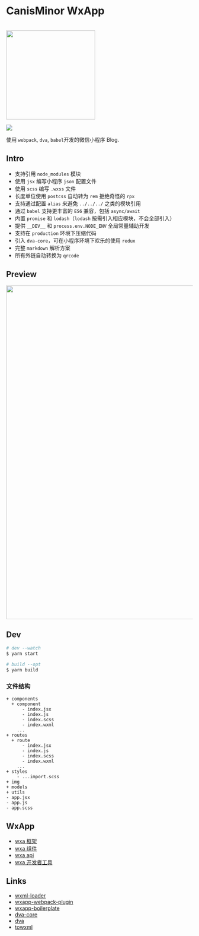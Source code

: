 # CanisMinor WxApp

<br />
<img src="https://github.com/canisminor1990/canisminor-wxapp/blob/master/src/img/qrcode.jpg?raw=true" width="240" />
<br />

[![](https://img.shields.io/github/release/canisminor1990/canisminor-wxapp.svg)](https://github.com/canisminor1990/canisminor-wxapp)

使用 `webpack`, `dva`, `babel`开发的微信小程序 Blog.

## Intro

* 支持引用 `node_modules` 模块
* 使用 `jsx` 编写小程序 `json` 配置文件
* 使用 `scss` 编写 `.wxss` 文件
* 长度单位使用 `postcss` 自动转为 `rem` 拒绝奇怪的 `rpx`
* 支持通过配置 `alias` 来避免 `../../../` 之类的模块引用
* 通过 `babel` 支持更丰富的 `ES6` 兼容，包括 `async/await`
* 内置 `promise` 和 `lodash`（`lodash` 按需引入相应模块，不会全部引入）
* 提供 `__DEV__` 和 `process.env.NODE_ENV` 全局常量辅助开发
* 支持在 `production` 环境下压缩代码
* 引入 `dva-core`，可在小程序环境下欢乐的使用 `redux`
* 完整 `markdown` 解析方案
* 所有外链自动转换为 `qrcode`

## Preview

<img src="https://github.com/canisminor1990/canisminor-wxapp/blob/master/lib/preview.png?raw=true" width="900" />

## Dev

```bash
# dev --watch
$ yarn start

# build --opt
$ yarn build
```

### 文件结构

```
+ components
  + component
	  - index.jsx
	  - index.js
	  - index.scss
	  - index.wxml
	...
+ routes
  + route
	  - index.jsx
	  - index.js
	  - index.scss
	  - index.wxml
	...
+ styles
	- ...import.scss
+ img
+ models
+ utils
- app.jsx
- app.js
- app.scss
```

## WxApp

* [wxa 框架](https://mp.weixin.qq.com/debug/wxadoc/dev/framework/MINA.html)
* [wxa 组件](https://mp.weixin.qq.com/debug/wxadoc/dev/component/)
* [wxa api](https://mp.weixin.qq.com/debug/wxadoc/dev/api/)
* [wxa 开发者工具](https://mp.weixin.qq.com/debug/wxadoc/dev/devtools/download.html)

## Links

* [wxml-loader](https://github.com/Cap32/wxml-loader)
* [wxapp-webpack-plugin](https://github.com/Cap32/wxapp-webpack-plugin)
* [wxapp-boilerplate](https://github.com/cantonjs/wxapp-boilerplate)
* [dva-core](https://github.com/dvajs/dva-core)
* [dva](https://github.com/dvajs/dva)
* [towxml](https://github.com/sbfkcel/towxml)

